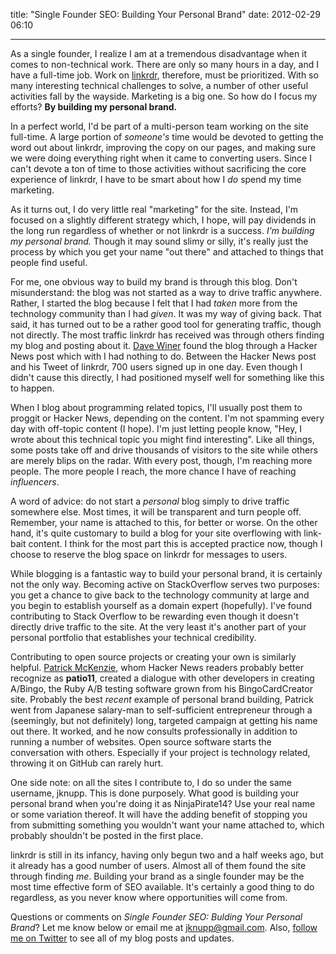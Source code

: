
title: "Single Founder SEO: Building Your Personal Brand"
date: 2012-02-29 06:10


---

As a single founder, I realize I am at a tremendous disadvantage when it comes to non-technical work. There are only so many hours in a day, and I have a full-time job. Work on [linkrdr](http://www.linkrdr.com), therefore, must be prioritized. With so many interesting technical challenges to solve, a number of other useful activities fall by the wayside. Marketing is a big one. So how do I focus my efforts? __By building my personal brand.__

<!--more-->
In a perfect world, I'd be part of a multi-person team working on the site full-time. A large portion of _someone's_ time would be devoted to getting the word out about linkrdr, improving the copy on our pages, and making sure we were doing everything right when it came to converting users. Since I can't devote a ton of time to those activities without sacrificing the core experience of linkrdr, I have to be smart about how I _do_ spend my time marketing.

As it turns out, I do very little real "marketing" for the site.  Instead, I'm focused on a slightly different strategy which, I hope, will pay dividends in the long run regardless of whether or not linkrdr is a success. _I'm building my personal brand._ Though it may sound slimy or silly, it's really just the process by which you get your name "out there" and attached to things that people find useful.

For me, one obvious way to build my brand is through this blog. Don't misunderstand: the blog was not started as a way to drive traffic anywhere. Rather, I started the blog because I felt that I had _taken_ more from the technology community than I had _given_. It was my way of giving back.  That said, it has turned out to be a rather good tool for generating traffic, though not directly. The most traffic linkrdr has received was through others finding my blog and posting about it. [Dave Winer](http://en.wikipedia.org/wiki/Dave_Winer) found the blog through a Hacker News post which with I had nothing to do. Between the Hacker News post and his Tweet of linkrdr, 700 users signed up in one day. Even though I didn't cause this directly, I had positioned myself well for something like this to happen. 

When I blog about programming related topics, I'll usually post them to proggit or Hacker News, depending on the content. I'm not spamming every day with off-topic content (I hope). I'm just letting people know, "Hey, I wrote about this technical topic you might find interesting". Like all things, some posts take off and drive thousands of visitors to the site while others are merely blips on the radar. With every post, though, I'm reaching more people. The more people I reach, the more chance I have of reaching _influencers_. 

A word of advice: do not start a _personal_ blog simply to drive traffic somewhere else. Most times, it will be transparent and turn people off. Remember, your name is attached to this, for better or worse. On the other hand, it's quite customary to build a blog for your site overflowing with link-bait content. I think for the most part this is accepted practice now, though I choose to reserve the blog space on linkrdr for messages to users.

While blogging is a fantastic way to build your personal brand, it is certainly not the only way. Becoming active on StackOverflow serves two purposes: you get a chance to give back to the technology community at large and you begin to establish yourself as a domain expert (hopefully). I've found contributing to Stack Overflow to be rewarding even though it doesn't directly drive traffic to the site. At the very least it's another part of your personal portfolio that establishes your technical credibility.

Contributing to open source projects or creating your own is similarly helpful. [Patrick McKenzie](http://www.kalzumeus.com), whom Hacker News readers probably better recognize as __patio11__, created a dialogue with other developers in creating A/Bingo, the Ruby A/B testing software grown from his BingoCardCreator site. Probably the best _recent_ example of personal brand building, Patrick went from Japanese salary-man to self-sufficient entrepreneur through a (seemingly, but not definitely) long, targeted campaign at getting his name out there. It worked, and he now consults professionally in addition to running a number of websites.  Open source software starts the conversation with others. Especially if your project is technology related, throwing it on GitHub can rarely hurt.

One side note: on all the sites I contribute to, I do so under the same username, jknupp. This is done purposely. What good is building your personal brand when you're doing it as NinjaPirate14? Use your real name or some variation thereof. It will have the adding benefit of stopping you from submitting something you wouldn't want your name attached to, which probably shouldn't be posted in the first place.  

linkrdr is still in its infancy, having only begun two and a half weeks ago, but it already has a good number of users. Almost all of them found the site through finding _me_. Building your brand as a single founder may be the most time effective form of SEO available. It's certainly a good thing to do regardless, as you never know where opportunities will come from.

Questions or comments on _Single Founder SEO: Bulding Your Personal Brand_? Let me know below or email me at [jknupp@gmail.com](mailto:jknupp@gmail.com). Also, [follow me on Twitter](http://www.twitter.com/jeffknupp/) to see all of my blog posts and updates.
